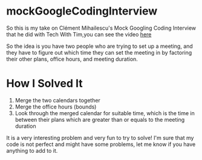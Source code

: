 # mockGoogleCodingInterview

So this is my take on Clément Mihailescu's Mock Googling Coding Interview that he did with Tech With Tim,you can see the video [here](https://www.youtube.com/watch?v=3Q_oYDQ2whs)

So the idea is you have two people who are trying to set up a meeting, and they have to figure out which time they can set the meeting in by factoring their other plans, office hours, and meeting duration.

# How I Solved It
1. Merge the two calendars together
2. Merge the office hours (bounds)
3. Look through the merged calendar for suitable time, which is the time in between their plans which are greater than or equals to the meeting duration

It is a very interesting problem and very fun to try to solve! I'm sure that my code is not perfect and might have some problems, let me know if you have anything to add to it.
